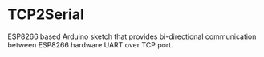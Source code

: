 # TCP2Serial
ESP8266 based Arduino sketch that provides bi-directional communication between ESP8266 hardware UART over TCP port.
